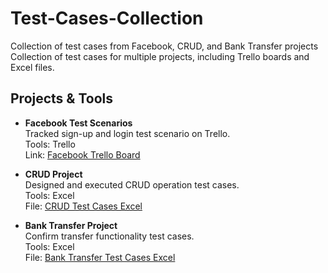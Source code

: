 # Test-Cases-Collection
Collection of test cases from Facebook, CRUD, and Bank Transfer projects
Collection of test cases for multiple projects, including Trello boards and Excel files.

## Projects & Tools

- **Facebook Test Scenarios**  
  Tracked sign-up and login test scenario on Trello.  
  Tools: Trello  
  Link: [Facebook Trello Board](https://trello.com/b/IcqBUqj8/facebook)

- **CRUD Project**  
  Designed and executed CRUD operation test cases.  
  Tools: Excel  
  File: [CRUD Test Cases Excel](CRUD-Test-Cases.xlsx)

- **Bank Transfer Project**  
  Confirm transfer functionality test cases.  
  Tools: Excel  
  File: [Bank Transfer Test Cases Excel](Bank-Transfer-Test-Cases.xlsx)
